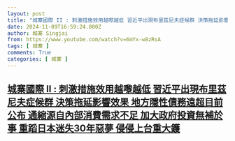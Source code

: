 ```yaml
---
layout: post
title: "城寨國際 II : 刺激措施效用越嚟越低 習近平出現布里茲尼夫症候群 決策拖延影響效果 地方隱性債務遠超目前公布 通縮源自內部消費需求不足 加大政府投資無補於事 重蹈日本迷失30年惡夢 侵侵上台重大鑊"
date: 2024-11-09T16:59:24.000Z
author: 城寨 Singjai
from: https://www.youtube.com/watch?v=6mYx-w8zRsA
tags: [ 城寨 ]
comments: True
categories: [ 城寨 ]
---
```

<!--1731171564000-->
[城寨國際 II : 刺激措施效用越嚟越低 習近平出現布里茲尼夫症候群 決策拖延影響效果 地方隱性債務遠超目前公布 通縮源自內部消費需求不足 加大政府投資無補於事 重蹈日本迷失30年惡夢 侵侵上台重大鑊](https://www.youtube.com/watch?v=6mYx-w8zRsA)
------

<div>

</div>
